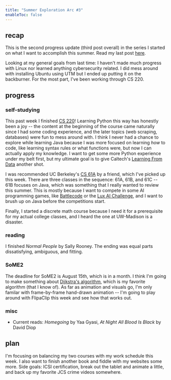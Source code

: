 ```yaml
---
title: "Summer Exploration Arc #3"
enableToc: false
---
```

## recap
This is the second progress update (third post overall) in the series I started on what I want to accomplish this summer. Read my last post [here](/2022-sea2).

Looking at my general goals from last time: I haven't made much progress with Linux nor learned anything cybersecurity related. I did mess around with installing Ubuntu using UTM but I ended up putting it on the backburner. For the most part, I've been working through CS 220.

## progress
### self-studying
This past week I finished [CS 220](/notes/cs220)! Learning Python this way has honestly been a joy -- the content at the beginning of the course came naturally since I had some coding experience, and the later topics (web scraping, databases) were fun to mess around with. I think I never had a chance to explore while learning Java because I was more focused on learning *how* to code, like learning syntax rules or what functions were, but now I can actually apply my knowledge. I want to get some more Python experience under my belt first, but my ultimate goal is to give Caltech's [Learning From Data](https://work.caltech.edu/telecourse) another shot.

I was recommended UC Berkeley's [CS 61A](https://inst.eecs.berkeley.edu/~cs61a/fa21/) by a friend, which I've picked up this week. There are three classes in the sequence: 61A, 61B, and 61C -- 61B focuses on Java, which was something that I really wanted to review this summer. This is mostly because I want to compete in some AI programming games, like [Battlecode](https://battlecode.org) or the [Lux AI Challenge](https://lux-ai.org), and I want to brush up on Java before the competitions start.

Finally, I started a discrete math course because I need it for a prerequisite for my actual college classes, and I heard the one at UW-Madison is a disaster. 

### reading
I finished *Normal People* by Sally Rooney. The ending was equal parts dissatisfying, ambiguous, and fitting.

### SoME2
The deadline for SoME2 is August 15th, which is in a month. I think I'm going to make something about [Dijkstra's algorithm](https://en.wikipedia.org/wiki/Dijkstra%27s_algorithm), which is my favorite algorithm (that I know of). As far as animation and visuals go, I'm only familar with frame-by-frame hand-drawn animation -- I'm going to play around with FlipaClip this week and see how that works out.

### misc
- Current reads: *Homegoing* by Yaa Gyasi, *At Night All Blood Is Black* by David Diop

## plan
I'm focusing on balancing my two courses with my work schedule this week. I also want to finish another book and fiddle with my websites some more. Side goals: ICSI certification, break out the tablet and animate a little, and back up my favorite JCS crime videos somewhere.